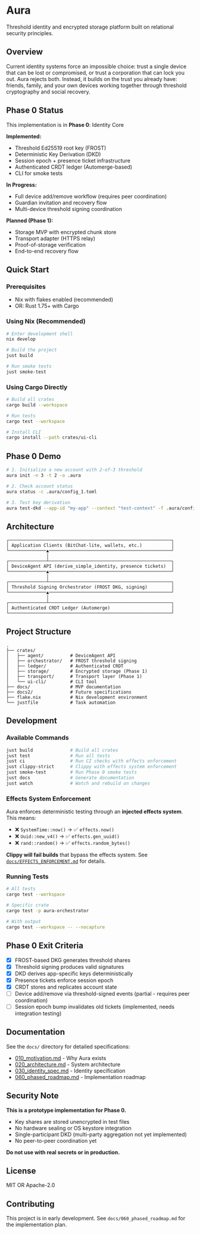 # Aura

Threshold identity and encrypted storage platform built on relational security principles.

## Overview

Current identity systems force an impossible choice: trust a single device that can be lost or compromised, or trust a corporation that can lock you out. Aura rejects both. Instead, it builds on the trust you already have: friends, family, and your own devices working together through threshold cryptography and social recovery.

## Phase 0 Status

This implementation is in **Phase 0**: Identity Core

**Implemented:**
- Threshold Ed25519 root key (FROST)
- Deterministic Key Derivation (DKD)
- Session epoch + presence ticket infrastructure
- Authenticated CRDT ledger (Automerge-based)
- CLI for smoke tests

**In Progress:**
- Full device add/remove workflow (requires peer coordination)
- Guardian invitation and recovery flow
- Multi-device threshold signing coordination

**Planned (Phase 1):**
- Storage MVP with encrypted chunk store
- Transport adapter (HTTPS relay)
- Proof-of-storage verification
- End-to-end recovery flow

## Quick Start

### Prerequisites

- Nix with flakes enabled (recommended)
- OR: Rust 1.75+ with Cargo

### Using Nix (Recommended)

```bash
# Enter development shell
nix develop

# Build the project
just build

# Run smoke tests
just smoke-test
```

### Using Cargo Directly

```bash
# Build all crates
cargo build --workspace

# Run tests
cargo test --workspace

# Install CLI
cargo install --path crates/ui-cli
```

## Phase 0 Demo

```bash
# 1. Initialize a new account with 2-of-3 threshold
aura init -n 3 -t 2 -o .aura

# 2. Check account status
aura status -c .aura/config_1.toml

# 3. Test key derivation
aura test-dkd --app-id "my-app" --context "test-context" -f .aura/config_1.toml
```

## Architecture

```
┌─────────────────────────────────────────────────────────────┐
│ Application Clients (BitChat-lite, wallets, etc.)           │
└──────────────▲──────────────────────────────────────────────┘
               │
┌──────────────┴──────────────────────────────────────────────┐
│ DeviceAgent API (derive_simple_identity, presence tickets)  │
└──────────────▲──────────────────────────────────────────────┘
               │
┌──────────────┴──────────────────────────────────────────────┐
│ Threshold Signing Orchestrator (FROST DKG, signing)         │
└──────────────▲──────────────────────────────────────────────┘
               │
┌──────────────┴──────────────────────────────────────────────┐
│ Authenticated CRDT Ledger (Automerge)                       │
└─────────────────────────────────────────────────────────────┘
```

## Project Structure

```
.
├── crates/
│   ├── agent/          # DeviceAgent API
│   ├── orchestrator/   # FROST threshold signing
│   ├── ledger/         # Authenticated CRDT
│   ├── storage/        # Encrypted storage (Phase 1)
│   ├── transport/      # Transport layer (Phase 1)
│   └── ui-cli/         # CLI tool
├── docs/               # MVP documentation
├── docs2/              # Future specifications
├── flake.nix           # Nix development environment
└── justfile            # Task automation
```

## Development

### Available Commands

```bash
just build              # Build all crates
just test               # Run all tests
just ci                 # Run CI checks with effects enforcement
just clippy-strict      # Clippy with effects system enforcement
just smoke-test         # Run Phase 0 smoke tests
just docs               # Generate documentation
just watch              # Watch and rebuild on changes
```

### Effects System Enforcement

Aura enforces deterministic testing through an **injected effects system**. This means:

- ❌ `SystemTime::now()` → ✅ `effects.now()`
- ❌ `Uuid::new_v4()` → ✅ `effects.gen_uuid()`  
- ❌ `rand::random()` → ✅ `effects.random_bytes()`

**Clippy will fail builds** that bypass the effects system. See [`docs/EFFECTS_ENFORCEMENT.md`](docs/EFFECTS_ENFORCEMENT.md) for details.

### Running Tests

```bash
# All tests
cargo test --workspace

# Specific crate
cargo test -p aura-orchestrator

# With output
cargo test --workspace -- --nocapture
```

## Phase 0 Exit Criteria

- [x] FROST-based DKG generates threshold shares
- [x] Threshold signing produces valid signatures
- [x] DKD derives app-specific keys deterministically
- [x] Presence tickets enforce session epoch
- [x] CRDT stores and replicates account state
- [ ] Device add/remove via threshold-signed events (partial - requires peer coordination)
- [ ] Session epoch bump invalidates old tickets (implemented, needs integration testing)

## Documentation

See the `docs/` directory for detailed specifications:

- [010_motivation.md](docs/010_motivation.md) - Why Aura exists
- [020_architecture.md](docs/020_architecture.md) - System architecture
- [030_identity_spec.md](docs/030_identity_spec.md) - Identity specification
- [060_phased_roadmap.md](docs/060_phased_roadmap.md) - Implementation roadmap

## Security Note

**This is a prototype implementation for Phase 0.**

- Key shares are stored unencrypted in test files
- No hardware sealing or OS keystore integration
- Single-participant DKD (multi-party aggregation not yet implemented)
- No peer-to-peer coordination yet

**Do not use with real secrets or in production.**

## License

MIT OR Apache-2.0

## Contributing

This project is in early development. See `docs/060_phased_roadmap.md` for the implementation plan.

